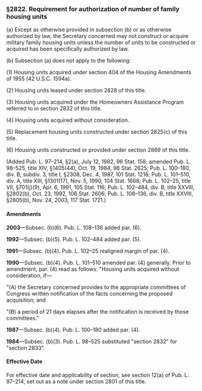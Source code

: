 ### §2822. Requirement for authorization of number of family housing units ###

(a) Except as otherwise provided in subsection (b) or as otherwise authorized by law, the Secretary concerned may not construct or acquire military family housing units unless the number of units to be constructed or acquired has been specifically authorized by law.

(b) Subsection (a) does not apply to the following:

(1) Housing units acquired under section 404 of the Housing Amendments of 1955 (42 U.S.C. 1594a).

(2) Housing units leased under section 2828 of this title.

(3) Housing units acquired under the Homeowners Assistance Program referred to in section 2832 of this title.

(4) Housing units acquired without consideration.

(5) Replacement housing units constructed under section 2825(c) of this title.

(6) Housing units constructed or provided under section 2869 of this title.

(Added Pub. L. 97–214, §2(a), July 12, 1982, 96 Stat. 158; amended Pub. L. 98–525, title XIV, §1405(44), Oct. 19, 1984, 98 Stat. 2625; Pub. L. 100–180, div. B, subdiv. 3, title I, §2308, Dec. 4, 1987, 101 Stat. 1216; Pub. L. 101–510, div. A, title XIII, §1301(17), Nov. 5, 1990, 104 Stat. 1668; Pub. L. 102–25, title VII, §701(j)(9), Apr. 6, 1991, 105 Stat. 116; Pub. L. 102–484, div. B, title XXVIII, §2802(b), Oct. 23, 1992, 106 Stat. 2606; Pub. L. 108–136, div. B, title XXVIII, §2805(b), Nov. 24, 2003, 117 Stat. 1721.)

#### Amendments ####

**2003**—Subsec. (b)(6). Pub. L. 108–136 added par. (6).

**1992**—Subsec. (b)(5). Pub. L. 102–484 added par. (5).

**1991**—Subsec. (b)(4). Pub. L. 102–25 realigned margin of par. (4).

**1990**—Subsec. (b)(4). Pub. L. 101–510 amended par. (4) generally. Prior to amendment, par. (4) read as follows: "Housing units acquired without consideration, if—

"(A) the Secretary concerned provides to the appropriate committees of Congress written notification of the facts concerning the proposed acquisition; and

"(B) a period of 21 days elapses after the notification is received by those committees."

**1987**—Subsec. (b)(4). Pub. L. 100–180 added par. (4).

**1984**—Subsec. (b)(3). Pub. L. 98–525 substituted "section 2832" for "section 2833".

#### Effective Date ####

For effective date and applicability of section, see section 12(a) of Pub. L. 97–214, set out as a note under section 2801 of this title.